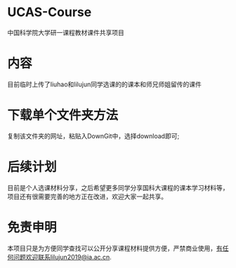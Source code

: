 # UCAS-Course
中国科学院大学研一课程教材课件共享项目
# 内容
目前临时上传了liuhao和lilujun同学选课的的课本和师兄师姐留传的课件
# 下载单个文件夹方法
复制该文件夹的网址，粘贴入DownGit中，选择download即可;
# 后续计划
目前是个人选课材料分享，之后希望更多同学分享国科大课程的课本学习材料等，项目还有很需要完善的地方正在改进，欢迎大家一起共享。
# 免责申明
本项目只是为方便同学查找可以公开分享课程材料提供方便，严禁商业使用，有任何问题欢迎联系lilujun2019@ia.ac.cn.
